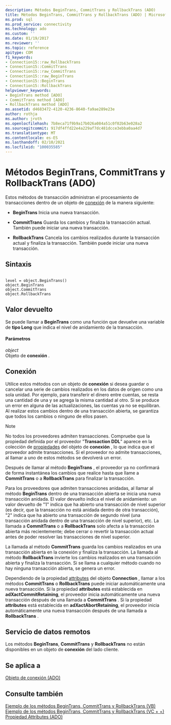 ```yaml
---
description: Métodos BeginTrans, CommitTrans y RollbackTrans (ADO)
title: Métodos BeginTrans, CommitTrans y RollbackTrans (ADO) | Microsoft Docs
ms.prod: sql
ms.prod_service: connectivity
ms.technology: ado
ms.custom: ''
ms.date: 01/19/2017
ms.reviewer: ''
ms.topic: reference
apitype: COM
f1_keywords:
- Connection15::raw_RollbackTrans
- Connection15::CommitTrans
- Connection15::raw_CommitTrans
- Connection15::raw_BeginTrans
- Connection15::BeginTrans
- Connection15::RollbackTrans
helpviewer_keywords:
- BeginTrans method [ADO]
- CommitTrans method [ADO]
- RollbackTrans method [ADO]
ms.assetid: d4683472-4120-4236-8640-fa9ae289e23e
author: rothja
ms.author: jroth
ms.openlocfilehash: 7b8eca71f9b9a17b026a084a51c0f02b63e028a2
ms.sourcegitcommit: 917df4ffd22e4a229af7dc481dcce3ebba0aa4d7
ms.translationtype: MT
ms.contentlocale: es-ES
ms.lasthandoff: 02/10/2021
ms.locfileid: "100035585"
---
```

# <a name="begintrans-committrans-and-rollbacktrans-methods-ado"></a>Métodos BeginTrans, CommitTrans y RollbackTrans (ADO)
Estos métodos de transacción administran el procesamiento de transacciones dentro de un objeto de [conexión](./connection-object-ado.md) de la manera siguiente:  
  
-   **BeginTrans** Inicia una nueva transacción.  
  
-   **CommitTrans** Guarda los cambios y finaliza la transacción actual. También puede iniciar una nueva transacción.  
  
-   **RollbackTrans** Cancela los cambios realizados durante la transacción actual y finaliza la transacción. También puede iniciar una nueva transacción.  
  
## <a name="syntax"></a>Sintaxis  
  
```  
  
level = object.BeginTrans()  
object.BeginTrans  
object.CommitTrans  
object.RollbackTrans  
```  
  
## <a name="return-value"></a>Valor devuelto  
 Se puede llamar a **BeginTrans** como una función que devuelve una variable de **tipo Long** que indica el nivel de anidamiento de la transacción.  
  
#### <a name="parameters"></a>Parámetros  
 *object*  
 Objeto de **conexión** .  
  
## <a name="connection"></a>Conexión  
 Utilice estos métodos con un objeto de **conexión** si desea guardar o cancelar una serie de cambios realizados en los datos de origen como una sola unidad. Por ejemplo, para transferir el dinero entre cuentas, se resta una cantidad de una y se agrega la misma cantidad al otro. Si se produce un error en alguna de las actualizaciones, las cuentas ya no se equilibran. Al realizar estos cambios dentro de una transacción abierta, se garantiza que todos los cambios o ninguno de ellos pasen.  
  
> [!NOTE]
>  No todos los proveedores admiten transacciones. Compruebe que la propiedad definida por el proveedor "**Transaction DDL**" aparece en la colección de [propiedades](./properties-collection-ado.md) del objeto de **conexión** , lo que indica que el proveedor admite transacciones. Si el proveedor no admite transacciones, al llamar a uno de estos métodos se devolverá un error.  
  
 Después de llamar al método **BeginTrans** , el proveedor ya no confirmará de forma instantánea los cambios que realice hasta que llame a **CommitTrans** o a **RollbackTrans** para finalizar la transacción.  
  
 Para los proveedores que admiten transacciones anidadas, al llamar al método **BeginTrans** dentro de una transacción abierta se inicia una nueva transacción anidada. El valor devuelto indica el nivel de anidamiento: un valor devuelto de "1" indica que ha abierto una transacción de nivel superior (es decir, que la transacción no está anidada dentro de otra transacción), "2" indica que ha abierto una transacción de segundo nivel (una transacción anidada dentro de una transacción de nivel superior), etc. La llamada a **CommitTrans** o a **RollbackTrans** solo afecta a la transacción abierta más recientemente; debe cerrar o revertir la transacción actual antes de poder resolver las transacciones de nivel superior.  
  
 La llamada al método **CommitTrans** guarda los cambios realizados en una transacción abierta en la conexión y finaliza la transacción. La llamada al método **RollbackTrans** invierte los cambios realizados en una transacción abierta y finaliza la transacción. Si se llama a cualquier método cuando no hay ninguna transacción abierta, se genera un error.  
  
 Dependiendo de la propiedad [attributes](./attributes-property-ado.md) del objeto **Connection** , llamar a los métodos **CommitTrans** o **RollbackTrans** puede iniciar automáticamente una nueva transacción. Si la propiedad **attributes** está establecida en **adXactCommitRetaining**, el proveedor inicia automáticamente una nueva transacción después de una llamada a **CommitTrans** . Si la propiedad **attributes** está establecida en **adXactAbortRetaining**, el proveedor inicia automáticamente una nueva transacción después de una llamada a **RollbackTrans** .  
  
## <a name="remote-data-service"></a>Servicio de datos remotos  
 Los métodos **BeginTrans**, **CommitTrans** y **RollbackTrans** no están disponibles en un objeto de **conexión** del lado cliente.  
  
## <a name="applies-to"></a>Se aplica a  
 [Objeto de conexión (ADO)](./connection-object-ado.md)  
  
## <a name="see-also"></a>Consulte también  
 [Ejemplo de los métodos BeginTrans, CommitTrans y RollbackTrans (VB)](./begintrans-committrans-and-rollbacktrans-methods-example-vb.md)   
 [Ejemplo de los métodos BeginTrans, CommitTrans y RollbackTrans (VC + +)](./begintrans-committrans-and-rollbacktrans-methods-example-vc.md)   
 [Propiedad Attributes (ADO)](./attributes-property-ado.md)